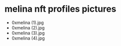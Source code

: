 # melina nft profiles pictures
- 0xmelina (1).jpg
- 0xmelina (2).jpg
- 0xmelina (3).jpg
- 0xmelina (4).jpg
